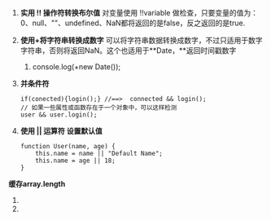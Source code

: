 1. **实用   !!   操作符转换布尔值**
   对变量使用 !!variable 做检查，只要变量的值为：0、null、""、undefined、NaN都将返回的是false，反之返回的是true.
2. **使用+将字符串转换成数字**
   可以将字符串数据转换成数字，不过只适用于数字字符串，否则将返回NaN。这个也适用于**Date，**返回时间戳数字
   1. console.log\(+new Date\(\)\);
3. **并条件符**
   ```
   if(conected){login();} //==>  connected && login();
   // 如果一些属性或函数存在于一个对象中，可以这样检测
   user && user.login();
   ```
4. **使用  \|\|  运算符 设置默认值**

   ```
   function User(name, age) {
       this.name = name || "Default Name";
       this.name = age || 18;
   }
   ```

**缓存array.length**

1. 
2. 




